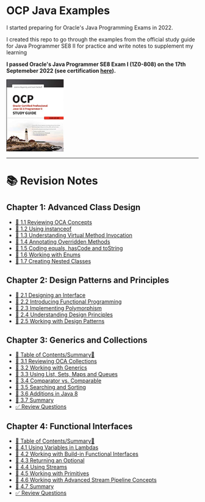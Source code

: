 
# OCP Java Examples

I started preparing for Oracle's Java Programming Exams in 2022.

I created this repo to go through the examples from the official study guide for Java Programmer SE8 II for practice and write notes to supplement my learning

**I passed Oracle's Java Programmer SE8 Exam I (1Z0-808) on the 17th Septemeber 2022 (see certification [here](https://catalog-education.oracle.com/pls/certview/sharebadge?id=EA07F7E87C58656C402C410B4210C568878D18157BE7312F361477BEF21C9D87)).**

<img src="Book Cover.jpg" width="150px">

<hr>

# 📚 Revision Notes

 ## Chapter 1: Advanced Class Design
- [🧠 1.1 Reviewing OCA Concepts](/src/chapter_1/chapter_1_1_access_modifiers)
- [🧠 1.2 Using instanceof](/src/chapter_1/chapter_1_2_using_instanceof)
- [🧠 1.3 Understanding Virtual Method Invocation](/src/chapter_1/chapter_1_3_virtual_method_invocation)
- [🧠 1.4 Annotating Overridden Methods](/src/chapter_1/chapter_1_4_annotating_overridden_methods)
- [🧠 1.5 Coding equals, hasCode and toString](/src/chapter_1/chapter_1_5_equals_hashCode_toString)
- [🧠 1.6 Working with Enums](/src/chapter_1/chapter_1_6_enums)
- [🧠 1.7 Creating Nested Classes](/src/chapter_1/chapter_1_7_creating_nested_classes)

## Chapter 2: Design Patterns and Principles
- [🧠 2.1 Designing an Interface](/src/chapter_2/chapter_2_1_designing_an_interface)
- [🧠 2.2 Introducing Functional Programming](/src/chapter_2/chapter_2_2_intro_functional_programming)
- [🧠 2.3 Implementing Polymorphism](/src/chapter_2/chapter_2_3_implementing_polymorphism)
- [🧠 2.4 Understanding Design Principles](/src/chapter_2/chapter_2_4_understanding_design_principles)
- [🧠 2.5 Working with Design Patterns](/src/chapter_2/chapter_2_5_working_with_design_patterns)

## Chapter 3: Generics and Collections
- [📜 Table of Contents/Summary📜 ](/src/chapter_3/)
- [🧠 3.1 Reviewing OCA Collections](/src/chapter_3/chapter_3_1_reviewing_oca_collections)
- [🧠 3.2 Working with Generics](/src/chapter_3/chapter_3_2_working_with_generics)
- [🧠 3.3 Using List, Sets, Maps and Queues](/src/chapter_3/chapter_3_3_using_lists_sets_maps_queues)
- [🧠 3.4 Comparator vs. Comparable](/src/chapter_3/chapter_3_4_comparator_vs_comparable)
- [🧠 3.5 Searching and Sorting](/src/chapter_3/chapter_3_5_searching_and_sorting/)
- [🧠 3.6 Additions in Java 8](/src/chapter_3/chapter_3_6_additions_in_java_8/)
- [🧠 3.7 Summary](/src/chapter_3/)
- [✅ Review Questions](/src/review_questions/chapter_3/)

## Chapter 4: Functional Interfaces
- [📜 Table of Contents/Summary📜 ](/src/chapter_4/)
- [🧠 4.1 Using Variables in Lambdas](/src/chapter_4/c_4_1_using_variables_in_lambdas/)
- [🧠 4.2 Working with Build-in Functional Interfaces](/src/chapter_4/c_4_2_workingWithBuiltInFunctionalInterfaces/)
- [🧠 4.3 Returning an Optional](/src/chapter_4/c_4_3_returningAnOptional//)
- [🧠 4.4 Using Streams](/src/chapter_4/c_4_4_streams/)
- [🧠 4.5 Working with Primitives](/src/chapter_4/c_4_5_workingWithPrimitives/)
- [🧠 4.6 Working with Advanced Stream Pipeline Concepts](/src/chapter_4/c_4_6_working_advanced_stream_pipeline_concepts/)
- [🧠 4.7 Summary](/src/chapter_4/c_4_7_summary/)
- [✅ Review Questions](/src/review_questions/chapter_4/)